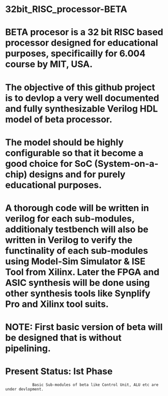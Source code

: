 # 32bit_RISC_processor-BETA
# BETA procesor is a 32 bit RISC based processor designed for educational purposes, specificailly for 6.004 course by MIT, USA.
#  The objective of this github project is to devlop a very well documented and fully synthesizable Verilog HDL model of beta processor. 
# The model should be highly configurable so that it become a good choice for SoC (System-on-a-chip) designs and for purely educational purposes. 
# A thorough code will be written in verilog for each sub-modules, additionaly testbench will also be written in Verilog to verify the functinality of each sub-modules using Model-Sim Simulator & ISE Tool from Xilinx. Later the FPGA and ASIC synthesis will be done using other synthesis tools like Synplify Pro and Xilinx tool suits.
# NOTE: First basic version of beta will be designed that is without pipelining. 

# Present Status: Ist Phase
                Basic Sub-modules of beta like Control Unit, ALU etc are under devlopment.
